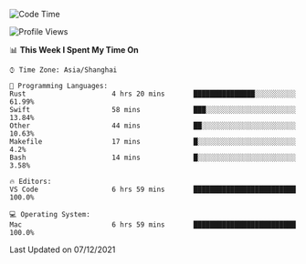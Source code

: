 <!--START_SECTION:waka-->
![Code Time](http://img.shields.io/badge/Code%20Time-765%20hrs%2050%20mins-blue)

![Profile Views](http://img.shields.io/badge/Profile%20Views-3-blue)

📊 **This Week I Spent My Time On** 

```text
⌚︎ Time Zone: Asia/Shanghai

💬 Programming Languages: 
Rust                     4 hrs 20 mins       ███████████████░░░░░░░░░░   61.99% 
Swift                    58 mins             ███░░░░░░░░░░░░░░░░░░░░░░   13.84% 
Other                    44 mins             ██░░░░░░░░░░░░░░░░░░░░░░░   10.63% 
Makefile                 17 mins             █░░░░░░░░░░░░░░░░░░░░░░░░   4.2% 
Bash                     14 mins             █░░░░░░░░░░░░░░░░░░░░░░░░   3.58%

🔥 Editors: 
VS Code                  6 hrs 59 mins       █████████████████████████   100.0%

💻 Operating System: 
Mac                      6 hrs 59 mins       █████████████████████████   100.0%

```


 Last Updated on 07/12/2021
<!--END_SECTION:waka-->
